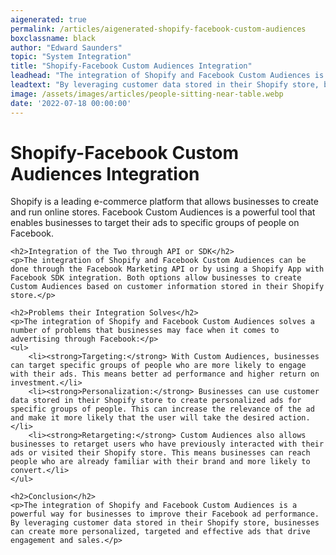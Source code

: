```yaml
---
aigenerated: true
permalink: /articles/aigenerated-shopify-facebook-custom-audiences
boxclassname: black
author: "Edward Saunders"
topic: "System Integration"
title: "Shopify-Facebook Custom Audiences Integration"
leadhead: "The integration of Shopify and Facebook Custom Audiences is a powerful way for businesses to improve their Facebook ad performance"
leadtext: "By leveraging customer data stored in their Shopify store, businesses can create more personalized, targeted and effective ads that drive engagement and sales."
image: /assets/images/articles/people-sitting-near-table.webp
date: '2022-07-18 00:00:00'
---
```

<div class="arttext">	<h1>Shopify-Facebook Custom Audiences Integration</h1>
	<p>Shopify is a leading e-commerce platform that allows businesses to create and run online stores. Facebook Custom Audiences is a powerful tool that enables businesses to target their ads to specific groups of people on Facebook.</p>

	<h2>Integration of the Two through API or SDK</h2>
	<p>The integration of Shopify and Facebook Custom Audiences can be done through the Facebook Marketing API or by using a Shopify App with Facebook SDK integration. Both options allow businesses to create Custom Audiences based on customer information stored in their Shopify store.</p>

	<h2>Problems their Integration Solves</h2>
	<p>The integration of Shopify and Facebook Custom Audiences solves a number of problems that businesses may face when it comes to advertising through Facebook:</p>
	<ul>
		<li><strong>Targeting:</strong> With Custom Audiences, businesses can target specific groups of people who are more likely to engage with their ads. This means better ad performance and higher return on investment.</li>
		<li><strong>Personalization:</strong> Businesses can use customer data stored in their Shopify store to create personalized ads for specific groups of people. This can increase the relevance of the ad and make it more likely that the user will take the desired action.</li>
		<li><strong>Retargeting:</strong> Custom Audiences also allows businesses to retarget users who have previously interacted with their ads or visited their Shopify store. This means businesses can reach people who are already familiar with their brand and more likely to convert.</li>
	</ul>

	<h2>Conclusion</h2>
	<p>The integration of Shopify and Facebook Custom Audiences is a powerful way for businesses to improve their Facebook ad performance. By leveraging customer data stored in their Shopify store, businesses can create more personalized, targeted and effective ads that drive engagement and sales.</p>
</div>